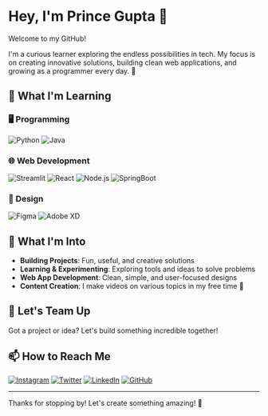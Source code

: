# Hey, I'm Prince Gupta 👋

Welcome to my GitHub!

I'm a curious learner exploring the endless possibilities in tech. My focus is on creating innovative solutions, building clean web applications, and growing as a programmer every day. 🚀

## 🌱 What I'm Learning

### 🖥️ Programming
![Python](https://img.shields.io/badge/-Python-3776AB?style=flat-square&logo=python&logoColor=white)
![Java](https://img.shields.io/badge/-Java-007396?style=flat-square&logo=java&logoColor=white)

### 🌐 Web Development
![Streamlit](https://img.shields.io/badge/-Streamlit-FF4B4B?style=flat-square&logo=streamlit&logoColor=white)
![React](https://img.shields.io/badge/-React-61DAFB?style=flat-square&logo=react&logoColor=black)
![Node.js](https://img.shields.io/badge/-Node.js-339933?style=flat-square&logo=node.js&logoColor=white)
![SpringBoot](https://img.shields.io/badge/-SpringBoot-6DB33F?style=flat-square&logo=spring&logoColor=white)

### 🎨 Design
![Figma](https://img.shields.io/badge/-Figma-F24E1E?style=flat-square&logo=figma&logoColor=white)
![Adobe XD](https://img.shields.io/badge/-Adobe%20XD-FF61F6?style=flat-square&logo=adobe-xd&logoColor=white)

## 👀 What I'm Into
- **Building Projects**: Fun, useful, and creative solutions
- **Learning & Experimenting**: Exploring tools and ideas to solve problems
- **Web App Development**: Clean, simple, and user-focused designs
- **Content Creation**: I make videos on various topics in my free time 🎥

## 🙌 Let's Team Up
Got a project or idea? Let's build something incredible together!

## 📫 How to Reach Me
[![Instagram](https://img.shields.io/badge/-@decodedbyprince-E4405F?style=flat-square&logo=instagram&logoColor=white)](https://instagram.com/decodedbyprince)
[![Twitter](https://img.shields.io/badge/-@pr1ncegupta-1DA1F2?style=flat-square&logo=twitter&logoColor=white)](https://twitter.com/pr1ncegupta)
[![LinkedIn](https://img.shields.io/badge/-Prince%20Gupta-0077B5?style=flat-square&logo=linkedin&logoColor=white)](https://linkedin.com/in/your-profile-link)
[![GitHub](https://img.shields.io/badge/-GitHub-181717?style=flat-square&logo=github&logoColor=white)](https://github.com)

---

Thanks for stopping by! Let's create something amazing! 🌟
